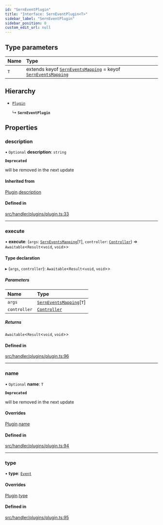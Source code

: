 ```yaml
---
id: "SernEventPlugin"
title: "Interface: SernEventPlugin<T>"
sidebar_label: "SernEventPlugin"
sidebar_position: 0
custom_edit_url: null
---
```


## Type parameters

| Name | Type |
| :------ | :------ |
| `T` | extends keyof [`SernEventsMapping`](../modules.md#serneventsmapping) = keyof [`SernEventsMapping`](../modules.md#serneventsmapping) |

## Hierarchy

- [`Plugin`](Plugin.md)

  ↳ **`SernEventPlugin`**

## Properties

### description

• `Optional` **description**: `string`

**`Deprecated`**

will be removed in the next update

#### Inherited from

[Plugin](Plugin.md).[description](Plugin.md#description)

#### Defined in

[src/handler/plugins/plugin.ts:33](https://github.com/sern-handler/handler/blob/eb2924c/src/handler/plugins/plugin.ts#L33)

___

### execute

• **execute**: (`args`: [`SernEventsMapping`](../modules.md#serneventsmapping)[`T`], `controller`: [`Controller`](Controller.md)) => `Awaitable`<`Result`<`void`, `void`\>\>

#### Type declaration

▸ (`args`, `controller`): `Awaitable`<`Result`<`void`, `void`\>\>

##### Parameters

| Name | Type |
| :------ | :------ |
| `args` | [`SernEventsMapping`](../modules.md#serneventsmapping)[`T`] |
| `controller` | [`Controller`](Controller.md) |

##### Returns

`Awaitable`<`Result`<`void`, `void`\>\>

#### Defined in

[src/handler/plugins/plugin.ts:96](https://github.com/sern-handler/handler/blob/eb2924c/src/handler/plugins/plugin.ts#L96)

___

### name

• `Optional` **name**: `T`

**`Deprecated`**

will be removed in the next update

#### Overrides

[Plugin](Plugin.md).[name](Plugin.md#name)

#### Defined in

[src/handler/plugins/plugin.ts:94](https://github.com/sern-handler/handler/blob/eb2924c/src/handler/plugins/plugin.ts#L94)

___

### type

• **type**: [`Event`](../enums/PluginType.md#event)

#### Overrides

[Plugin](Plugin.md).[type](Plugin.md#type)

#### Defined in

[src/handler/plugins/plugin.ts:95](https://github.com/sern-handler/handler/blob/eb2924c/src/handler/plugins/plugin.ts#L95)
